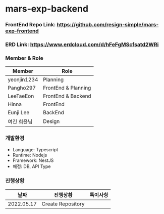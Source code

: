 # mars-exp-backend

### FrontEnd Repo Link: https://github.com/resign-simple/mars-exp-frontend
### ERD Link: https://www.erdcloud.com/d/hFeFgMScfsatd2WRi

### Member & Role
|Member|Role|
|----|----|
|yeonjin1234|Planning|
|Pangho297|FrontEnd & Planning|
|LeeTaeEon|FrontEnd & Backend|
|Hinna|FrontEnd|
|Eunji Lee|BackEnd|
|여긴 희윤님|Design|

### 개발환경
- Language: Typescript
- Runtime: Nodejs
- Framework: NestJS
- 매정: DB, API Type

### 진행상황
|날짜|진행상황|특이사항|
|----|----|----|
|2022.05.17|Create Repository||
